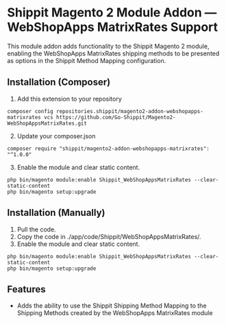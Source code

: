 # Shippit Magento 2 Module Addon — WebShopApps MatrixRates Support

This module addon adds functionality to the Shippit Magento 2 module, enabling the WebShopApps MatrixRates shipping methods to be presented as options in the Shippit Method Mapping configuration.

## Installation (Composer)
1. Add this extension to your repository 

```
composer config repositories.shippit/magento2-addon-webshopapps-matrixrates vcs https://github.com/Go-Shippit/Magento2-WebShopAppsMatrixRates.git
```

2. Update your composer.json

```
composer require "shippit/magento2-addon-webshopapps-matrixrates": "^1.0.0"
```

3. Enable the module and clear static content.

```
php bin/magento module:enable Shippit_WebShopAppsMatrixRates --clear-static-content
php bin/magento setup:upgrade
```

## Installation (Manually)
1. Pull the code.
2. Copy the code in ./app/code/Shippit/WebShopAppsMatrixRates/.
3. Enable the module and clear static content.

```
php bin/magento module:enable Shippit_WebShopAppsMatrixRates --clear-static-content
php bin/magento setup:upgrade
```

## Features
- Adds the ability to use the Shippit Shipping Method Mapping to the Shipping Methods created by the WebShopApps MatrixRates module
